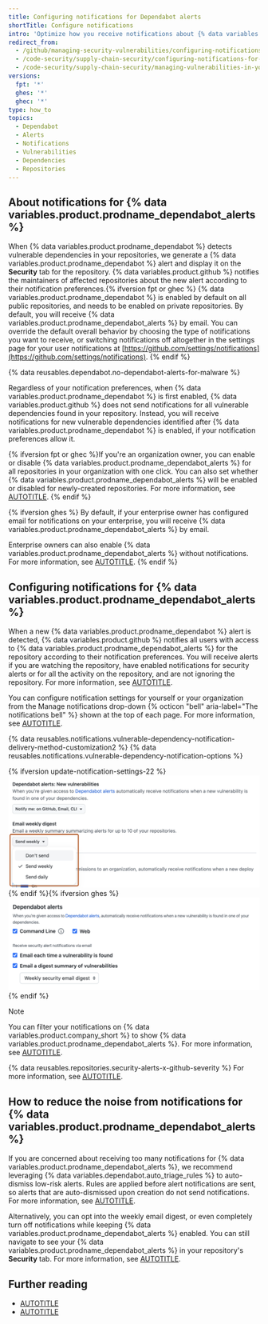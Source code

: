 ```yaml
---
title: Configuring notifications for Dependabot alerts
shortTitle: Configure notifications
intro: 'Optimize how you receive notifications about {% data variables.product.prodname_dependabot_alerts %}.'
redirect_from:
  - /github/managing-security-vulnerabilities/configuring-notifications-for-vulnerable-dependencies
  - /code-security/supply-chain-security/configuring-notifications-for-vulnerable-dependencies
  - /code-security/supply-chain-security/managing-vulnerabilities-in-your-projects-dependencies/configuring-notifications-for-vulnerable-dependencies
versions:
  fpt: '*'
  ghes: '*'
  ghec: '*'
type: how_to
topics:
  - Dependabot
  - Alerts
  - Notifications
  - Vulnerabilities
  - Dependencies
  - Repositories
---
```


## About notifications for {% data variables.product.prodname_dependabot_alerts %}

When {% data variables.product.prodname_dependabot %} detects vulnerable dependencies in your repositories, we generate a {% data variables.product.prodname_dependabot %} alert and display it on the **Security** tab for the repository. {% data variables.product.github %} notifies the maintainers of affected repositories about the new alert according to their notification preferences.{% ifversion fpt or ghec %} {% data variables.product.prodname_dependabot %} is enabled by default on all public repositories, and needs to be enabled on private repositories. By default, you will receive {% data variables.product.prodname_dependabot_alerts %} by email. You can override the default overall behavior by choosing the type of notifications you want to receive, or switching notifications off altogether in the settings page for your user notifications at [https://github.com/settings/notifications](https://github.com/settings/notifications).
{% endif %}

{% data reusables.dependabot.no-dependabot-alerts-for-malware %}

Regardless of your notification preferences, when {% data variables.product.prodname_dependabot %} is first enabled, {% data variables.product.github %} does not send notifications for all vulnerable dependencies found in your repository. Instead, you will receive notifications for new vulnerable dependencies identified after {% data variables.product.prodname_dependabot %} is enabled, if your notification preferences allow it.

{% ifversion fpt or ghec %}If you're an organization owner, you can enable or disable {% data variables.product.prodname_dependabot_alerts %} for all repositories in your organization with one click. You can also set whether {% data variables.product.prodname_dependabot_alerts %} will be enabled or disabled for newly-created repositories. For more information, see [AUTOTITLE](/organizations/keeping-your-organization-secure/managing-security-settings-for-your-organization/managing-security-and-analysis-settings-for-your-organization#enabling-or-disabling-a-feature-for-all-new-repositories-when-they-are-added).
{% endif %}

{% ifversion ghes %}
By default, if your enterprise owner has configured email for notifications on your enterprise, you will receive {% data variables.product.prodname_dependabot_alerts %} by email.

Enterprise owners can also enable {% data variables.product.prodname_dependabot_alerts %} without notifications. For more information, see [AUTOTITLE](/admin/configuration/configuring-github-connect/enabling-dependabot-for-your-enterprise).
{% endif %}

## Configuring notifications for {% data variables.product.prodname_dependabot_alerts %}

When a new {% data variables.product.prodname_dependabot %} alert is detected, {% data variables.product.github %} notifies all users with access to {% data variables.product.prodname_dependabot_alerts %} for the repository according to their notification preferences. You will receive alerts if you are watching the repository, have enabled notifications for security alerts or for all the activity on the repository, and are not ignoring the repository. For more information, see [AUTOTITLE](/account-and-profile/managing-subscriptions-and-notifications-on-github/setting-up-notifications/configuring-notifications#configuring-your-watch-settings-for-an-individual-repository).

You can configure notification settings for yourself or your organization from the Manage notifications drop-down {% octicon "bell" aria-label="The notifications bell" %} shown at the top of each page. For more information, see [AUTOTITLE](/account-and-profile/managing-subscriptions-and-notifications-on-github/setting-up-notifications/configuring-notifications#choosing-your-notification-settings).

{% data reusables.notifications.vulnerable-dependency-notification-delivery-method-customization2 %}
{% data reusables.notifications.vulnerable-dependency-notification-options %}

{% ifversion update-notification-settings-22 %}
![Screenshot of the notification options for {% data variables.product.prodname_dependabot_alerts %}. A dropdown menu with frequency options is outlined in orange.](/assets/images/help/dependabot/dependabot-notification-frequency.png){% endif %}{% ifversion ghes %}
![Screenshot of the notification options for {% data variables.product.prodname_dependabot_alerts %}.](/assets/images/help/enterprises/dependabot-alerts-options-no-ui.png){% endif %}

> [!NOTE]
> You can filter your notifications on {% data variables.product.company_short %} to show {% data variables.product.prodname_dependabot_alerts %}. For more information, see [AUTOTITLE](/account-and-profile/managing-subscriptions-and-notifications-on-github/viewing-and-triaging-notifications/managing-notifications-from-your-inbox#dependabot-custom-filters).

{% data reusables.repositories.security-alerts-x-github-severity %} For more information, see [AUTOTITLE](/account-and-profile/managing-subscriptions-and-notifications-on-github/setting-up-notifications/configuring-notifications#filtering-email-notifications).

## How to reduce the noise from notifications for {% data variables.product.prodname_dependabot_alerts %}

If you are concerned about receiving too many notifications for {% data variables.product.prodname_dependabot_alerts %}, we recommend leveraging {% data variables.dependabot.auto_triage_rules %} to auto-dismiss low-risk alerts. Rules are applied before alert notifications are sent, so alerts that are auto-dismissed upon creation do not send notifications. For more information, see [AUTOTITLE](/code-security/dependabot/dependabot-auto-triage-rules/about-dependabot-auto-triage-rules).

Alternatively, you can opt into the weekly email digest, or even completely turn off notifications while keeping {% data variables.product.prodname_dependabot_alerts %} enabled. You can still navigate to see your {% data variables.product.prodname_dependabot_alerts %} in your repository's **Security** tab. For more information, see [AUTOTITLE](/code-security/dependabot/dependabot-alerts/viewing-and-updating-dependabot-alerts).

## Further reading

* [AUTOTITLE](/account-and-profile/managing-subscriptions-and-notifications-on-github/setting-up-notifications/configuring-notifications)
* [AUTOTITLE](/account-and-profile/managing-subscriptions-and-notifications-on-github/viewing-and-triaging-notifications/managing-notifications-from-your-inbox#supported-is-queries)
